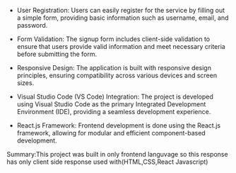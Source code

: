 - User Registration: Users can easily register for the service by filling out a simple form, providing basic information such as username, email, and password.

- Form Validation: The signup form includes client-side validation to ensure that users provide valid information and meet necessary criteria before submitting the form.

- Responsive Design: The application is built with responsive design principles, ensuring compatibility across various devices and screen sizes.

- Visual Studio Code (VS Code) Integration: The project is developed using Visual Studio Code as the primary Integrated Development Environment (IDE), providing a seamless development experience.

- React.js Framework: Frontend development is done using the React.js framework, allowing for modular and efficient component-based development.

Summary:This project was built in only frontend languvage so this response has only client side response used with(HTML,CSS,React Javascript)  

